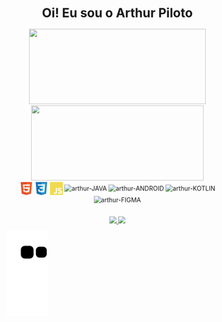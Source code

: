 <h1 align="center">
  Oi! Eu sou o Arthur Piloto
</h1>

<div align="center">
  <a href="https://github.com/arthurpiloto">
    <img width="400em" height="170em" src="https://github-readme-stats.vercel.app/api?username=arthurpiloto&show_icons=true&theme=github_dark&include_all_commits=true&count_private=true"/>
    <img width="390em" height="170em" src="https://github-readme-stats.vercel.app/api/top-langs/?username=arthurpiloto&layout=compact&langs_count=7&theme=github_dark"/>
  </a>
</div>
 
<div align="center">
  <img align="center" height="30" alt="arthur-HTML" src="https://raw.githubusercontent.com/devicons/devicon/master/icons/html5/html5-original.svg"/>
  <img align="center" height="30" alt="arthur-CSS" src="https://raw.githubusercontent.com/devicons/devicon/master/icons/css3/css3-original.svg"/>
  <img align="center" height="30" alt="arthur-JAVASCRIPT" src="https://raw.githubusercontent.com/devicons/devicon/master/icons/javascript/javascript-plain.svg"/>
  <img align="center" height="30" alt="arthur-JAVA" src="https://cdn.jsdelivr.net/gh/devicons/devicon/icons/java/java-original.svg"/>
  <img align="center" height="30" alt="arthur-ANDROID" src="https://cdn.jsdelivr.net/gh/devicons/devicon/icons/android/android-plain.svg"/>
  <img align="center" height="30" alt="arthur-KOTLIN" src="https://cdn.jsdelivr.net/gh/devicons/devicon/icons/kotlin/kotlin-plain.svg"/>
  <img align="center" height="30" alt="arthur-FIGMA" src="https://cdn.jsdelivr.net/gh/devicons/devicon/icons/figma/figma-original.svg"/>
</div>
  
##

<div align="center">
  <a href = "mailto:arthurpiloto.github@gmail.com">
    <img src="https://img.shields.io/badge/-Gmail-%23333?style=for-the-badge&logo=gmail&logoColor=white" target="_blank">
  </a>
  <a href="https://www.linkedin.com/in/arthur-piloto-53ba48237/" target="_blank">
    <img src="https://img.shields.io/badge/-LinkedIn-%230077B5?style=for-the-badge&logo=linkedin&logoColor=white" target="_blank">
  </a>
</div>

![Snake animation](https://github.com/arthurpiloto/arthurpiloto/blob/output/github-contribution-grid-snake.svg)
